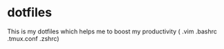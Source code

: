 # dotfiles
This is my dotfiles which helps me to boost my productivity ( .vim .bashrc  .tmux.conf .zshrc)
      
